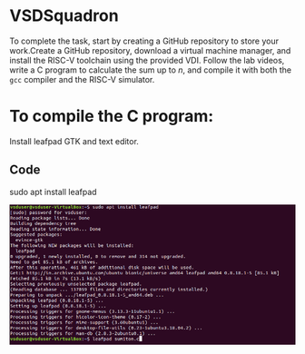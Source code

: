 # VSDSquadron
To complete the task, start by creating a GitHub repository to store your work.Create a GitHub repository, download a virtual machine manager, and install the RISC-V toolchain using the provided VDI. Follow the lab videos, write a C program to calculate the sum up to *n*, and compile it with both the `gcc` compiler and the RISC-V simulator.

<h1>To compile the C program:</h1>
Install leafpad GTK and text editor.
<l></l>

## Code

<a>sudo apt install leafpad</a>

![Image Alt](https://github.com/Sathyan-ediga/VSDSquadron/blob/b21ab2a365d4fd93cbd357a12811d7458fc3f949/1.png)
